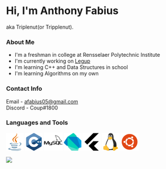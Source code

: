 # Hi, I'm Anthony Fabius

aka Triplenut(or Tripplenut).

### About Me

- I'm a freshman in college at Rensselaer Polytechnic Institute
- I'm currently working on [Legup](https://github.com/Bram-Hub/Legup)
- I'm learning C++ and Data Structures in school
- I'm learning Algorithms on my own

### Contact Info

Email - afabius05@gmail.com\
Discord - Coup#1800


### Languages and Tools

<p align="left">
<img src="images\java.png">
<img src="images\cpp.png">
<img src="images\mysql.png">
<img src="images\dart.png">
<img src="images\flutter.png">
<img src="images\linux.png">
<img src="images\ubuntu.png">
</p>

<p align="left">
<img src="https://github-readme-stats.vercel.app/api/top-langs/?username=Tripplenut&layout=compact&title_color=ffffff&text_color=daf7dc&bg_color=151515">
</p>
